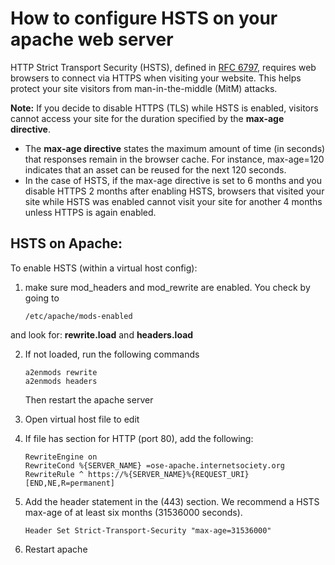 # How to configure HSTS on your apache web server

HTTP Strict Transport Security (HSTS), defined in [RFC 6797](https://tools.ietf.org/html/rfc6797), requires web browsers to connect via HTTPS when visiting your website. This helps protect your site visitors from man-in-the-middle (MitM) attacks.

**Note:** If you decide to disable HTTPS (TLS) while HSTS is enabled, visitors cannot access your site for the duration specified by the **max-age directive**. 
- The **max-age directive** states the maximum amount of time (in seconds) that responses remain in the browser cache. For instance, max-age=120 indicates that an asset can be reused for the next 120 seconds.
- In the case of HSTS, if the max-age directive is set to 6 months and you disable HTTPS 2 months after enabling HSTS, browsers that visited your site while HSTS was enabled cannot visit your site for another 4 months unless HTTPS is again enabled.

## HSTS on Apache:
 To enable HSTS (within a virtual host config):
 
1. make sure mod_headers and mod_rewrite are enabled. You check by going to 
    ```
    /etc/apache/mods-enabled 
    ```
and look for: **rewrite.load**  and **headers.load**
 
2. If not loaded, run the following commands
    ```
    a2enmods rewrite
    a2enmods headers
    ```
    Then restart the apache server
 
3. Open virtual host file to edit
 
4. If file has section for HTTP (port 80), add the following:
    ```
    RewriteEngine on
    RewriteCond %{SERVER_NAME} =ose-apache.internetsociety.org
    RewriteRule ^ https://%{SERVER_NAME}%{REQUEST_URI} [END,NE,R=permanent]
    ```
 
5. Add the header statement in the (443) section. We recommend a HSTS max-age of at least six months (31536000 seconds). 
    ```
    Header Set Strict-Transport-Security "max-age=31536000"
    ```
6. Restart apache
